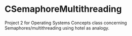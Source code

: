 # CSemaphoreMultithreading
Project 2 for Operating Systems Concepts class concerning Semaphores/multithreading using hotel as analogy.
